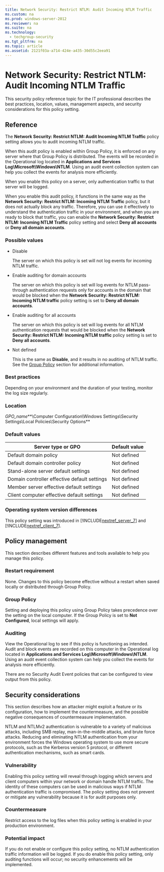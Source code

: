```yaml
---
title: Network Security: Restrict NTLM: Audit Incoming NTLM Traffic
ms.custom: na
ms.prod: windows-server-2012
ms.reviewer: na
ms.suite: na
ms.technology: 
  - techgroup-security
ms.tgt_pltfrm: na
ms.topic: article
ms.assetid: 2121f03a-a714-424e-a435-30d55c2eea91
---
```

# Network Security: Restrict NTLM: Audit Incoming NTLM Traffic
This security policy reference topic for the IT professional describes the best practices, location, values, management aspects, and security considerations for this policy setting.  
  
## Reference  
The **Network Security: Restrict NTLM: Audit Incoming NTLM Traffic** policy setting allows you to audit incoming NTLM traffic.  
  
When this audit policy is enabled within Group Policy, it is enforced on any server where that Group Policy is distributed. The events will be recorded in the Operational log located in **Applications and Services Log\\Microsoft\\Windows\\NTLM**. Using an audit event collection system can help you collect the events for analysis more efficiently.  
  
When you enable this policy on a server, only authentication traffic to that server will be logged.  
  
When you enable this audit policy, it functions in the same way as the **Network Security: Restrict NTLM: Incoming NTLM Traffic** policy, but it does not actually block any traffic. Therefore, you can use it effectively to understand the authentication traffic in your environment, and when you are ready to block that traffic, you can enable the **Network Security: Restrict NTLM: Incoming NTLM Traffic** policy setting and select **Deny all accounts** or **Deny all domain accounts**.  
  
### Possible values  
  
-   Disable  
  
    The server on which this policy is set will not log events for incoming NTLM traffic.  
  
-   Enable auditing for domain accounts  
  
    The server on which this policy is set will log events for NTLM pass\-through authentication requests only for accounts in the domain that would be blocked when the **Network Security: Restrict NTLM: Incoming NTLM traffic** policy setting is set to **Deny all domain accounts**.  
  
-   Enable auditing for all accounts  
  
    The server on which this policy is set will log events for all NTLM authentication requests that would be blocked when the **Network Security: Restrict NTLM: Incoming NTLM traffic** policy setting is set to **Deny all accounts**.  
  
-   Not defined  
  
    This is the same as **Disable**, and it results in no auditing of NTLM traffic. See the [Group Policy](#BKMK_NTLM_GroupPolicy) section for additional information.  
  
### Best practices  
Depending on your environment and the duration of your testing, monitor the log size regularly.  
  
### Location  
*GPO\_name***\\Computer Configuration\\Windows Settings\\Security Settings\\Local Policies\\Security Options**  
  
### Default values  
  
|Server type or GPO|Default value|  
|----------------------|-----------------|  
|Default domain policy|Not defined|  
|Default domain controller policy|Not defined|  
|Stand\-alone server default settings|Not defined|  
|Domain controller effective default settings|Not defined|  
|Member server effective default settings|Not defined|  
|Client computer effective default settings|Not defined|  
  
### Operating system version differences  
This policy setting was introduced in [!INCLUDE[nextref_server_7](../Token/nextref_server_7_md.md)] and [!INCLUDE[nextref_client_7](../Token/nextref_client_7_md.md)].  
  
## Policy management  
This section describes different features and tools available to help you manage this policy.  
  
### Restart requirement  
None. Changes to this policy become effective without a restart when saved locally or distributed through Group Policy.  
  
### <a name="BKMK_NTLM_GroupPolicy"></a>Group Policy  
Setting and deploying this policy using Group Policy takes precedence over the setting on the local computer. If the Group Policy is set to **Not Configured**, local settings will apply.  
  
### Auditing  
View the Operational log to see if this policy is functioning as intended. Audit and block events are recorded on this computer in the Operational log located in **Applications and Services Log\\Microsoft\\Windows\\NTLM**. Using an audit event collection system can help you collect the events for analysis more efficiently.  
  
There are no Security Audit Event policies that can be configured to view output from this policy.  
  
## Security considerations  
This section describes how an attacker might exploit a feature or its configuration, how to implement the countermeasure, and the possible negative consequences of countermeasure implementation.  
  
NTLM and NTLMv2 authentication is vulnerable to a variety of malicious attacks, including SMB replay, man\-in\-the\-middle attacks, and brute force attacks. Reducing and eliminating NTLM authentication from your environment forces the Windows operating system to use more secure protocols, such as the Kerberos version 5 protocol, or different authentication mechanisms, such as smart cards.  
  
### Vulnerability  
Enabling this policy setting will reveal through logging which servers and client computers within your network or domain handle NTLM traffic. The identity of these computers can be used in malicious ways if NTLM authentication traffic is compromised. The policy setting does not prevent or mitigate any vulnerability because it is for audit purposes only.  
  
### Countermeasure  
Restrict access to the log files when this policy setting is enabled in your production environment.  
  
### Potential impact  
If you do not enable or configure this policy setting, no NTLM authentication traffic information will be logged. If you do enable this policy setting, only auditing functions will occur; no security enhancements will be implemented.  
  
